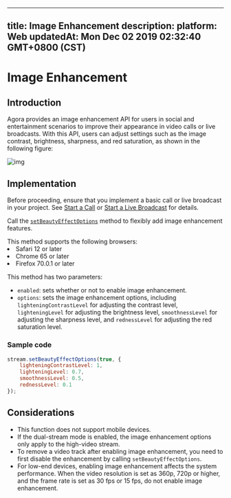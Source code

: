
---
title: Image Enhancement
description: 
platform: Web
updatedAt: Mon Dec 02 2019 02:32:40 GMT+0800 (CST)
---
# Image Enhancement
## Introduction

Agora provides an image enhancement API for users in social and entertainment scenarios to improve their appearance in video calls or live broadcasts. With this API, users can adjust settings such as the image contrast, brightness, sharpness, and red saturation, as shown in the following figure:

![img](https://web-cdn.agora.io/docs-files/1553753660177)

## Implementation

Before proceeding, ensure that you implement a basic call or live broadcast in your project. See [Start a Call](../../en/Video/start_call_web.md) or [Start a Live Broadcast](../../en/Interactive%20Broadcast/start_live_web.md) for details.

Call the [`setBeautyEffectOptions`](https://docs.agora.io/en/Interactive%20Broadcast/API%20Reference/web/interfaces/agorartc.stream.html#setbeautyeffectoptions) method to flexibly add image enhancement features.

<div class="alert note">This method supports the following browsers:
  <li>Safari 12 or later</li>
<li>Chrome 65 or later</li>
<li>Firefox 70.0.1 or later</li></div>

This method has two parameters:

- `enabled`: sets whether or not to enable image enhancement.
- `options`: sets the image enhancement options, including `lighteningContrastLevel` for adjusting the contrast level, `lighteningLevel` for adjusting the brightness level, `smoothnessLevel` for adjusting the sharpness level, and `rednessLevel` for adjusting the red saturation level.

### Sample code

```javascript
stream.setBeautyEffectOptions(true, {
    lighteningContrastLevel: 1,
    lighteningLevel: 0.7,
    smoothnessLevel: 0.5,
    rednessLevel: 0.1
});
```

## Considerations

- This function does not support mobile devices.
- If the dual-stream mode is enabled, the image enhancement options only apply to the high-video stream.
- To remove a video track after enabling image enhancement, you need to first disable the enhancement by calling `setBeautyEffectOptions`.
- For low-end devices, enabling image enhancement affects the system performance. When the video resolution is set as 360p, 720p or higher, and the frame rate is set as 30 fps or 15 fps, do not enable image enhancement.
